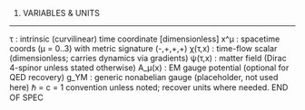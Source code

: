 1) VARIABLES & UNITS
------------------------------------------------------------
τ        : intrinsic (curvilinear) time coordinate [dimensionless]
x^μ      : spacetime coords (μ = 0..3) with metric signature (-,+,+,+)
χ(τ,x)   : time-flow scalar (dimensionless; carries dynamics via gradients)
ψ(τ,x)   : matter field (Dirac 4-spinor unless stated otherwise)
A_μ(x)   : EM gauge potential (optional for QED recovery)
g_YM     : generic nonabelian gauge (placeholder, not used here)
ℏ = c = 1 convention unless noted; recover units where needed.
END OF SPEC
